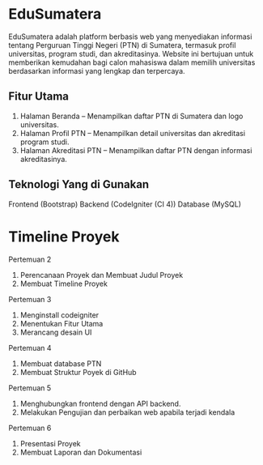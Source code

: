 # EduSumatera
EduSumatera adalah platform berbasis web yang menyediakan informasi tentang Perguruan Tinggi Negeri (PTN) di Sumatera, termasuk profil universitas, program studi, dan akreditasinya. Website ini bertujuan untuk memberikan kemudahan bagi calon mahasiswa dalam memilih universitas berdasarkan informasi yang lengkap dan terpercaya.

## Fitur Utama
1. Halaman Beranda – Menampilkan daftar PTN di Sumatera dan logo universitas.
2. Halaman Profil PTN – Menampilkan detail universitas dan akreditasi program studi.
3. Halaman Akreditasi PTN – Menampilkan daftar PTN dengan informasi akreditasinya.

## Teknologi Yang di Gunakan
Frontend (Bootstrap)
Backend (CodeIgniter (CI 4))
Database (MySQL)

# Timeline Proyek
Pertemuan 2
1.	Perencanaan Proyek dan Membuat Judul Proyek
2.	Membuat Timeline Proyek

Pertemuan 3
1.	Menginstall codeigniter
2.	Menentukan Fitur Utama
3.	Merancang desain UI

Pertemuan 4
1.	Membuat database PTN
2.	Membuat Struktur Poyek di GitHub

Pertemuan 5
1.	Menghubungkan frontend dengan API backend.
2.	Melakukan Pengujian dan perbaikan web apabila terjadi kendala

Pertemuan 6
1.	Presentasi Proyek
2.	Membuat Laporan dan Dokumentasi


